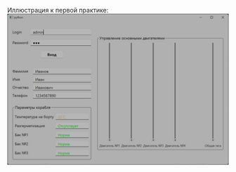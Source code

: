 Иллюстрация к первой практике:
![Иллюстрация к первой практике](https://github.com/lyubov78/DevPyQt_labs/raw/master/hw_1/my_program.jpg)
